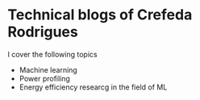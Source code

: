 # Technical blogs of Crefeda Rodrigues

I cover the following topics
- Machine learning
- Power profiling
- Energy efficiency researcg in the field of ML
